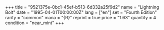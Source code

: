 +++
title = "9521375e-0bc1-45ef-b513-6d332a25f9d2"
name = "Lightning Bolt"
date = "1995-04-01T00:00:00Z"
lang = ["en"]
set = "Fourth Edition"
rarity = "common"
mana = "{R}"
reprint = true
price = "1.63"
quantity = 4
condition = "near_mint"
+++
